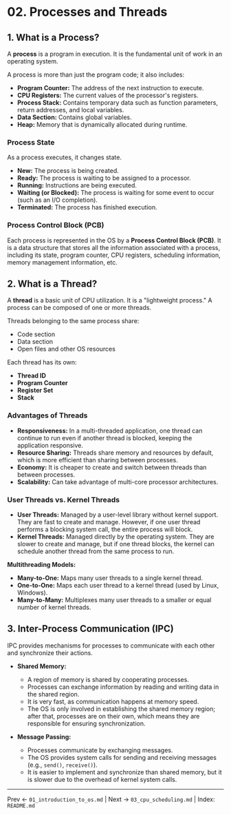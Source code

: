 # 02. Processes and Threads

## 1. What is a Process?
A **process** is a program in execution. It is the fundamental unit of work in an operating system.

A process is more than just the program code; it also includes:
- **Program Counter:** The address of the next instruction to execute.
- **CPU Registers:** The current values of the processor's registers.
- **Process Stack:** Contains temporary data such as function parameters, return addresses, and local variables.
- **Data Section:** Contains global variables.
- **Heap:** Memory that is dynamically allocated during runtime.

### Process State
As a process executes, it changes state.
- **New:** The process is being created.
- **Ready:** The process is waiting to be assigned to a processor.
- **Running:** Instructions are being executed.
- **Waiting (or Blocked):** The process is waiting for some event to occur (such as an I/O completion).
- **Terminated:** The process has finished execution.

### Process Control Block (PCB)
Each process is represented in the OS by a **Process Control Block (PCB)**. It is a data structure that stores all the information associated with a process, including its state, program counter, CPU registers, scheduling information, memory management information, etc.

## 2. What is a Thread?
A **thread** is a basic unit of CPU utilization. It is a "lightweight process." A process can be composed of one or more threads.

Threads belonging to the same process share:
- Code section
- Data section
- Open files and other OS resources

Each thread has its own:
- **Thread ID**
- **Program Counter**
- **Register Set**
- **Stack**

### Advantages of Threads
- **Responsiveness:** In a multi-threaded application, one thread can continue to run even if another thread is blocked, keeping the application responsive.
- **Resource Sharing:** Threads share memory and resources by default, which is more efficient than sharing between processes.
- **Economy:** It is cheaper to create and switch between threads than between processes.
- **Scalability:** Can take advantage of multi-core processor architectures.

### User Threads vs. Kernel Threads
- **User Threads:** Managed by a user-level library without kernel support. They are fast to create and manage. However, if one user thread performs a blocking system call, the entire process will block.
- **Kernel Threads:** Managed directly by the operating system. They are slower to create and manage, but if one thread blocks, the kernel can schedule another thread from the same process to run.

**Multithreading Models:**
- **Many-to-One:** Maps many user threads to a single kernel thread.
- **One-to-One:** Maps each user thread to a kernel thread (used by Linux, Windows).
- **Many-to-Many:** Multiplexes many user threads to a smaller or equal number of kernel threads.

## 3. Inter-Process Communication (IPC)
IPC provides mechanisms for processes to communicate with each other and synchronize their actions.

- **Shared Memory:**
  - A region of memory is shared by cooperating processes.
  - Processes can exchange information by reading and writing data in the shared region.
  - It is very fast, as communication happens at memory speed.
  - The OS is only involved in establishing the shared memory region; after that, processes are on their own, which means they are responsible for ensuring synchronization.

- **Message Passing:**
  - Processes communicate by exchanging messages.
  - The OS provides system calls for sending and receiving messages (e.g., `send()`, `receive()`).
  - It is easier to implement and synchronize than shared memory, but it is slower due to the overhead of kernel system calls.

---
Prev ← `01_introduction_to_os.md` | Next → `03_cpu_scheduling.md` | Index: `README.md`
